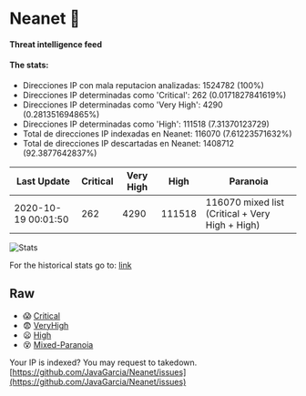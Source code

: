 # Neanet :hocho:
#### Threat intelligence feed
#### The stats:

- Direcciones IP con mala reputacion analizadas: 1524782 (100%)
- Direcciones IP determinadas como 'Critical':  262 (0.0171827841619%)
- Direcciones IP determinadas como 'Very High':  4290 (0.281351694865%)
- Direcciones IP determinadas como 'High':  111518 (7.31370123729)
- Total de direcciones IP indexadas en Neanet:  116070 (7.61223571632%)
- Total de direcciones IP descartadas en Neanet:  1408712 (92.3877642837%)

| Last Update | Critical | Very High | High | Paranoia |
| --- | --- | --- | --- | --- |
| 2020-10-19 00:01:50 | 262 | 4290 | 111518 | 116070 mixed list (Critical + Very High + High)|

![Stats](https://docs.google.com/spreadsheets/d/e/2PACX-1vSnaNMIXVabIpDJjufMlzH7poXnshF3mgd8Is1g9ytUEzVsP5my4Trn8f-xkoLLQ38xpL3HtmUexLo6/pubchart?oid=501124687&format=image)

For the historical stats go to: [link](/stats.csv)
## Raw
- :scream: [Critical](https://raw.githubusercontent.com/JavaGarcia/Neanet/master/blacklists/neanet_critical.txt)
- :fearful: [VeryHigh](https://raw.githubusercontent.com/JavaGarcia/Neanet/master/blacklists/neanet_veryHigh.txtt)
- :frowning: [High](https://raw.githubusercontent.com/JavaGarcia/Neanet/master/blacklists/neanet_high.txt)
- :dizzy_face: [Mixed-Paranoia](https://raw.githubusercontent.com/JavaGarcia/Neanet/master/blacklists/neanet_all.txt)


Your IP is indexed? You may request to takedown. [https://github.com/JavaGarcia/Neanet/issues](https://github.com/JavaGarcia/Neanet/issues)



































































































































































































































































































































































































































































































































































































































































































































































































































































































































































































































































































































































































































































































































































































































































































































































